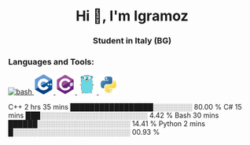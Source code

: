 <h1 align="center">Hi 👋, I'm Igramoz</h1>
<h3 align="center">Student in Italy (BG) </h3>

<h3 align="left">Languages and Tools:</h3>
<p align="left"> <a href="https://www.gnu.org/software/bash/" target="_blank" rel="noreferrer"> <img src="https://www.vectorlogo.zone/logos/gnu_bash/gnu_bash-icon.svg" alt="bash" width="40" height="40"/> </a> <a href="https://www.w3schools.com/cpp/" target="_blank" rel="noreferrer"> <img src="https://raw.githubusercontent.com/devicons/devicon/master/icons/cplusplus/cplusplus-original.svg" alt="cplusplus" width="40" height="40"/> </a> <a href="https://www.w3schools.com/cs/" target="_blank" rel="noreferrer"> <img src="https://raw.githubusercontent.com/devicons/devicon/master/icons/csharp/csharp-original.svg" alt="csharp" width="40" height="40"/> </a> <a href="https://golang.org" target="_blank" rel="noreferrer"> <img src="https://raw.githubusercontent.com/devicons/devicon/master/icons/go/go-original.svg" alt="go" width="40" height="40"/> </a> <a href="https://www.python.org" target="_blank" rel="noreferrer"> <img src="https://raw.githubusercontent.com/devicons/devicon/master/icons/python/python-original.svg" alt="python" width="40" height="40"/> </a> </p>

C++          2 hrs 35 mins   █████████████████░░░░░░░░  80.00 %
C#           15 mins         ███░░░░░░░░░░░░░░░░░░░░░░   4.42 %
Bash         30 mins         ██████░░░░░░░░░░░░░░░░░░░   14.41 %
Python       2 mins          █░░░░░░░░░░░░░░░░░░░░░░░░   00.93 %
